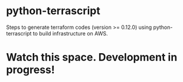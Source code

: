 # python-terrascript

Steps to generate terraform codes (version >= 0.12.0) using python-terrascript to build infrastructure on AWS.

# Watch this space. Development in progress!

